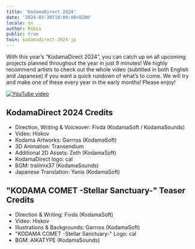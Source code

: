```yaml
---
title: 'KodamaDirect 2024'
date: '2024-03-30T18:00:00+0200'
locale: en
author: Robin
public: true
twin: kodamadirect-2024-jp
---
```

With this year’s “KodamaDirect 2024”, you can catch up on all upcoming projects planned throughout the year in just 9 minutes! We highly recommend artists to check out the whole video (subtitled in both English and Japanese) if you want a quick rundown of what’s to come. We will try and make one of these every year in the early months! Please enjoy!

[![YouTube video](https://i3.ytimg.com/vi/WqidYAWh7Cw/maxresdefault.jpg)](https://www.youtube.com/watch?v=WqidYAWh7Cw)

## KodamaDirect 2024 Credits
- Direction, Writing & Voiceover: Fivda (KodamaSoft / KodamaSounds)
- Video: Hiskov
- Kodama Artworks: Garrros (KodamaSoft)
- 3D Animation: Transendium
- Additional 2D Assets: Zeth (KodamaSoft)
- KodamaDirect logo: cal
- BGM: trailmix37 (KodamaSounds)
- Japanese Translation: Yanis (KodamaSoft)

## "KODAMA COMET -Stellar Sanctuary-" Teaser Credits
- Direction & Writing: Fivda (KodamaSoft)
- Video: Hiskov
- Illustrations & Backgrounds: Garrros (KodamaSoft)
- "KODAMA COMET -Stellar Sanctuary-" Logo: cal
- BGM: AIKATYPE (KodamaSounds)
